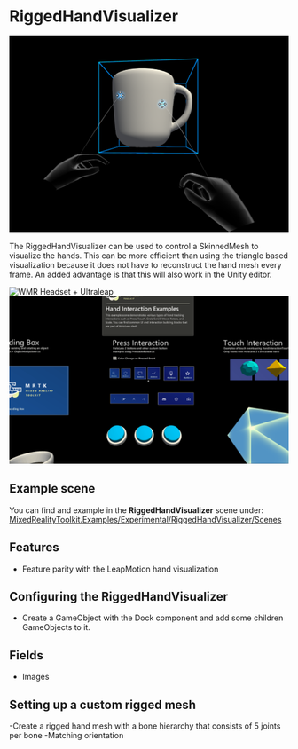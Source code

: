 # RiggedHandVisualizer
![RiggedHandVisualizer](../../../../../Documentation/Images/RiggedHandVisualizer/MRTK_RiggedHandVisualizer_Main.png)

The RiggedHandVisualizer can be used to control a SkinnedMesh to visualize the hands.
This can be more efficient than using the triangle based visualization because it does not have to reconstruct the hand mesh every frame. 
An added advantage is that this will also work in the Unity editor.

![WMR Headset + Ultraleap](../../../../../Documentation/Images/RiggedHandVisualizer/MRTK_RiggedHandVisualizer_Leapmotion.gif)
![InputSimulation](../../../../../Documentation/Images/RiggedHandVisualizer/MRTK_RiggedHandVisualizer_InputSimulation.gif)

## Example scene
You can find and example in the **RiggedHandVisualizer** scene under:
[MixedRealityToolkit.Examples/Experimental/RiggedHandVisualizer/Scenes](https://github.com/microsoft/MixedRealityToolkit-Unity/blob/mrtk_development/Assets/MRTK/Examples/Experimental/RiggedHandVisualizer/Scenes)

## Features
- Feature parity with the LeapMotion hand visualization

## Configuring the RiggedHandVisualizer
- Create a GameObject with the Dock component and add some children GameObjects to it.

## Fields
- Images 

## Setting up a custom rigged mesh

-Create a rigged hand mesh with a bone hierarchy that consists of 5 joints per bone 
-Matching orientation 
